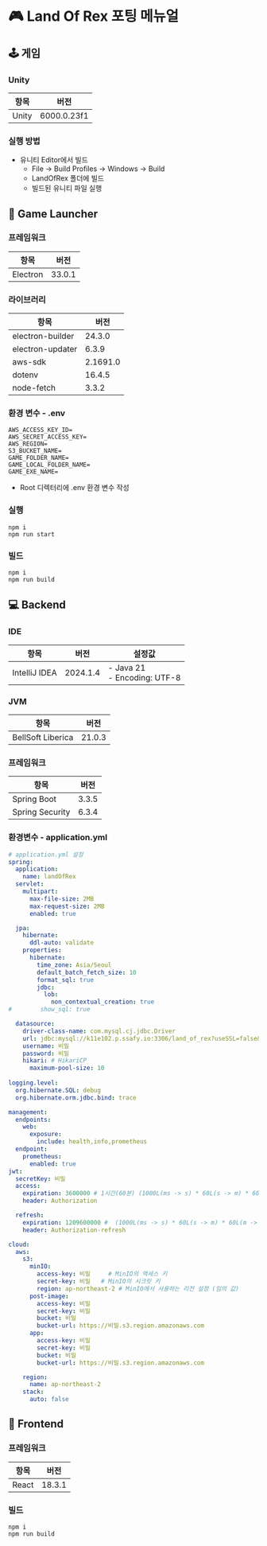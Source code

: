 # 🎮 Land Of Rex 포팅 메뉴얼

## 🕹️ 게임

### Unity

| 항목 | 버전 |
|------|------|
| Unity | 6000.0.23f1 |

### 실행 방법

- 유니티 Editor에서 빌드
    - File -> Build Profiles -> Windows  -> Build
    - LandOfRex 폴더에 빌드
    - 빌드된 유니티 파일 실행

## 🚀 Game Launcher

### 프레임워크
| 항목     | 버전   |
|----------|--------|
| Electron | 33.0.1 |

### 라이브러리
| 항목             | 버전     |
|------------------|----------|
| electron-builder | 24.3.0 |
| electron-updater | 6.3.9    |
| aws-sdk          | 2.1691.0 |
| dotenv           | 16.4.5   |
| node-fetch       | 3.3.2    |

### 환경 변수 - **.env**
```.env
AWS_ACCESS_KEY_ID= 
AWS_SECRET_ACCESS_KEY=
AWS_REGION=
S3_BUCKET_NAME=
GAME_FOLDER_NAME=
GAME_LOCAL_FOLDER_NAME=
GAME_EXE_NAME=
```
* Root 디렉터리에 .env 환경 변수 작성

### 실행
```
npm i
npm run start
```

### 빌드
```
npm i
npm run build
```

## 💻 Backend

### IDE
| 항목 | 버전 | 설정값 |
|------|------|--------|
| IntelliJ IDEA | 2024.1.4 | - Java 21 <br> - Encoding: UTF-8 |

### JVM
| 항목 | 버전 |
|------|------|
| BellSoft Liberica | 21.0.3 |

### 프레임워크
| 항목 | 버전 |
|------|------|
| Spring Boot | 3.3.5 |
| Spring Security | 6.3.4 |

### 환경변수 - **application.yml**
```yml
# application.yml 설정
spring:
  application:
    name: landOfRex
  servlet:
    multipart:
      max-file-size: 2MB
      max-request-size: 2MB
      enabled: true

  jpa:
    hibernate:
      ddl-auto: validate
    properties:
      hibernate:
        time_zone: Asia/Seoul
        default_batch_fetch_size: 10
        format_sql: true
        jdbc:
          lob:
            non_contextual_creation: true
#        show_sql: true

  datasource:
    driver-class-name: com.mysql.cj.jdbc.Driver
    url: jdbc:mysql://k11e102.p.ssafy.io:3306/land_of_rex?useSSL=false&serverTimezone=Asia/Seoul&characterEncoding=UTF-8&allowPublicKeyRetrieval=true
    username: 비밀
    password: 비밀
    hikari: # HikariCP
      maximum-pool-size: 10 
    
logging.level:
  org.hibernate.SQL: debug
  org.hibernate.orm.jdbc.bind: trace

management:
  endpoints:
    web:
      exposure:
        include: health,info,prometheus
  endpoint:
    prometheus:
      enabled: true
jwt:
  secretKey: 비밀
  access:
    expiration: 3600000 # 1시간(60분) (1000L(ms -> s) * 60L(s -> m) * 60L(m -> h))
    header: Authorization

  refresh:
    expiration: 1209600000 #  (1000L(ms -> s) * 60L(s -> m) * 60L(m -> h) * 24L(h -> 하루) * 14(2주))
    header: Authorization-refresh

cloud:
  aws:
    s3:
      minIO:
        access-key: 비밀     # MinIO의 액세스 키
        secret-key: 비밀   # MinIO의 시크릿 키
        region: ap-northeast-2 # MinIO에서 사용하는 리전 설정 (임의 값)
      post-image:
        access-key: 비밀
        secret-key: 비밀
        bucket: 비밀
        bucket-url: https://비밀.s3.region.amazonaws.com
      app:
        access-key: 비밀
        secret-key: 비밀
        bucket: 비밀
        bucket-url: https://비밀.s3.region.amazonaws.com

    region:
      name: ap-northeast-2
    stack:
      auto: false
```

## 🎨 Frontend

### 프레임워크
| 항목 | 버전 |
|------|------|
| React | 18.3.1 |

### 빌드
```
npm i
npm run build
```